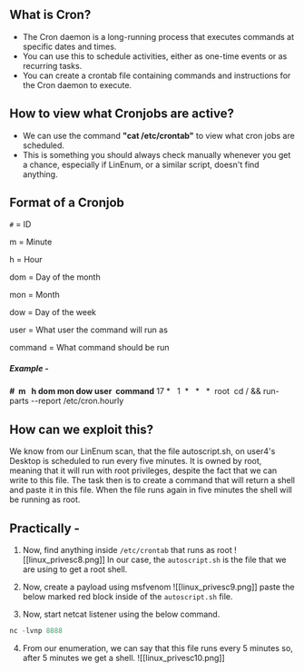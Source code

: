 ## What is Cron?
- The Cron daemon is a long-running process that executes commands at specific dates and times.
- You can use this to schedule activities, either as one-time events or as recurring tasks.
- You can create a crontab file containing commands and instructions for the Cron daemon to execute.

## How to view what Cronjobs are active?
- We can use the command **"cat /etc/crontab"** to view what cron jobs are scheduled.
- This is something you should always check manually whenever you get a chance, especially if LinEnum, or a similar script, doesn't find anything.

## Format of a Cronjob
`#` = ID  

m = Minute

h = Hour

dom = Day of the month

mon = Month

dow = Day of the week

user = What user the command will run as  

command = What command should be run

##### Example - 
**#  m   h dom mon dow user  command**
17 *   1     *       *      *    root   cd / && run-parts --report /etc/cron.hourly

## How can we exploit this?
We know from our LinEnum scan, that the file autoscript.sh, on user4's Desktop is scheduled to run every five minutes. It is owned by root, meaning that it will run with root privileges, despite the fact that we can write to this file. The task then is to create a command that will return a shell and paste it in this file. When the file runs again in five minutes the shell will be running as root.

## Practically - 
1. Now, find anything inside `/etc/crontab` that runs as root
![[linux_privesc8.png]]
In our case, the `autoscript.sh` is the file that we are using to get a root shell.

2. Now, create a payload using msfvenom
![[linux_privesc9.png]]
paste the below marked red block inside of the `autoscript.sh` file.

3. Now, start netcat listener using the below command.
```python
nc -lvnp 8888
```

4. From our enumeration, we can say that this file runs every 5 minutes so, after 5 minutes we get a shell.
![[linux_privesc10.png]]
